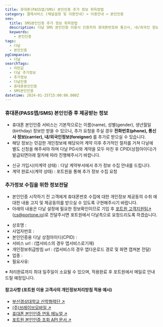 ```yaml
---
title: 휴대폰(PASS앱/SMS) 본인인증 추가 정보 취득방법
category: 결제서비스 (채널설정 및 이용안내) > 이용안내 > 본인인증
seo:
  title: SMS본인인증 추가 정보 취득방법
  description: 다날 SMS 본인인증 이용시 인증자의 휴대폰번호와 통신사, 내/외국인 정보 등을 수집할 수 있는 방법 안내입니다.
  keywords:
    - 본인인증
tags:
  - 다날
  - 본인인증
pgCompanies:
  - 다날
searchTags:
  - 리턴값
  - 다날 추가정보
  - 추가정보
  - 다날인증
  - 휴대폰본인인증
  - SMS본인인증
datetime: 2024-01-25T15:00:00.000Z
---
```


<Callout content="" title="다날 SMS본인인증 이용시 휴대폰번호와 통신사,내/외국인 정보를 수집할 수 있는 방법을 안내드립니다" />

### **휴대폰(PASS앱/SMS) 본인인증 후 제공받는 정보**

- 휴대폰 본인인증 서비스는 기본적으로는 이름(name), 성별(gender), 생년월일(birthday) 정보만 받을 수 있으나, 추가 요청을 주실 경우 **전화번호(phone), 통신사 정보(carrier), 내/외국인정보(foreigner)** 를 추가로 받으실 수 있습니다.
- 해당 정보는 민감한 개인정보에 해당되어 계약 이후 추가적인 절차를 거쳐 다날에 별도 신청을 해주셔야 하며 다날 PG사와 계약을 모두 마친 후 CPID(상점아이디)가 발급되면아래 절차에 따라 진행해주시기 바랍니다.

<Indent level="1">

- 신규 가입시(미계약 상태) : 다날 계약부서에서 추가 정보 수집 안내를 드립니다.
- 계약 완료시(계약 상태) : 포트원을 통해 추가 정보 수집 요청

</Indent>

### **추가정보 수집을 위한 정보전달**

- 본인인증 시작하기 전 고객에게 휴대폰번호 수집에 대한 개인정보 제공동의 수취 에 대한 내용 고지 및 제공동의를 받으실 수 있도록 구현해주시기 바랍니다.
- 아래의 내용은 다날 설정에 필요한 정보확인이므로 기입 후 [포트원 고객지원팀↗](mailto:cs@portone.io "포트원 고객지원팀↗") (<cs@portone.io>)로 전달주시면 포트원에서 다날측으로 요청드리도록 하겠습니다.

<Indent level="1">

- 상호명 :
- 사업자번호 :
- 본인인증용 다날 상점아이디(CPID) :
- 서비스 url : (앱서비스의 경우 앱서비스로기재)
- 개인정보취급방침 url : (앱서비스의 경우 앱다운로드 경로 및 화면 캡쳐본 전달)
- 업종 :
- 필요사유:

※ 처리완료까지 최대 일주일이 소요될 수 있으며, 적용완료 후 포트원에서 메일로 안내드릴 예정입니다.

</Indent>

#### **참고사항 (포트원 이용 고객사의 개인정보처리방침 적용 예시)**

- [부산경상대학교 산학협력단 ↗](http://www.bsks.ac.kr/2014/privacy/sub1_1.asp)
- [(주)브레이브모바일 ↗](https://soomgo.com/terms/privacy)
- [휴대폰 본인인증 연동 메뉴얼 ↗](https://developers.portone.io/opi/ko/extra/identity-verification/v1/phone/readme?v=v1)
- [포트원 본인인증 조회 API 문서 ↗](https://developers.portone.io/api/rest-v1/certification#get%20%2Fcertifications%2F%7Bimp_uid%7D)
